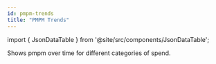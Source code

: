 ```yaml
---
id: pmpm-trends
title: "PMPM Trends"
---
```


import { JsonDataTable } from '@site/src/components/JsonDataTable';

Shows pmpm over time for different categories of spend.

<JsonDataTable jsonPath="nodes.model\.pmpm\.pmpm__pmpm_trends.columns" />